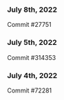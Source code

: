 ### July 8th, 2022

Commit #27751

### July 5th, 2022

Commit #314353


### July 4th, 2022

Commit #72281
